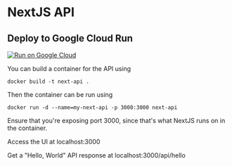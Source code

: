 # NextJS API

## Deploy to Google Cloud Run 
  
[![Run on Google Cloud](https://deploy.cloud.run/button.svg)](https://deploy.cloud.run)

You can build a container for the API using

```
docker build -t next-api .
```

Then the container can be run using

```
docker run -d --name=my-next-api -p 3000:3000 next-api
```

Ensure that you're exposing port 3000, since that's what NextJS runs on in the container.

Access the UI at localhost:3000

Get a "Hello, World" API response at localhost:3000/api/hello